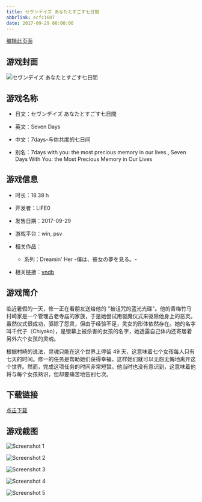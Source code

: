 ```yaml
---
title: セヴンデイズ あなたとすごす七日間
abbrlink: ecfc1607
date: 2017-09-29 00:00:00
---
```

[编辑此页面](https://github.com/ACG-3/ADV3-source/blob/main/source/_posts/games/%E3%82%BB%E3%83%B4%E3%83%B3%E3%83%87%E3%82%A4%E3%82%BA%20%E3%81%82%E3%81%AA%E3%81%9F%E3%81%A8%E3%81%99%E3%81%94%E3%81%99%E4%B8%83%E6%97%A5%E9%96%93.md)

## 游戏封面

![セヴンデイズ あなたとすごす七日間](https%3A//pan.timero.xyz/onedrive/img_lib_001/%E3%82%BB%E3%83%B4%E3%83%B3%E3%83%87%E3%82%A4%E3%82%BA%20%E3%81%82%E3%81%AA%E3%81%9F%E3%81%A8%E3%81%99%E3%81%94%E3%81%99%E4%B8%83%E6%97%A5%E9%96%93_cover.avif)


## 游戏名称

- 日文：セヴンデイズ あなたとすごす七日間
- 英文：Seven Days
- 中文：7days-与你共度的七日间

- 别名：7days with you: the most precious memory in our lives., Seven Days With You: the Most Precious Memory in Our Lives


## 游戏信息

- 时长：18.38 h
- 开发者：LIFE0
- 发售日期：2017-09-29
- 游戏平台：win, psv
- 相关作品：
   - 系列：Dreamin' Her -僕は、彼女の夢を見る。-

- 相关链接：[vndb](https://vndb.org/v19654)


## 游戏简介

临近暑假的一天，修一正在看朋友送给他的 "被诅咒的蓝光光碟"。他的青梅竹马村崎家是一个管理古老寺庙的家族，于是她尝试用驱魔仪式来驱除他身上的恶灵。虽然仪式很成功，驱除了怨灵，但由于经验不足，灵女的形体依然存在。她的名字叫千代子（Chiyako），是银幕上被杀害的女孩的名字，她透露自己体内还寄居着另外六个女孩的灵魂。

根据村崎的说法，灵魂只能在这个世界上停留 49 天，这意味着七个女孩每人只有七天的时间。修一的任务是帮助她们获得幸福，这样她们就可以无怨无悔地离开这个世界。然而，完成这项任务的时间非常短暂。他当时也没有意识到，这意味着他将与每个女孩熟识，但却要痛苦地告别七次。




## 下载链接

[点击下载](https://pan.timero.xyz/onedrive/adv_lib_001/%E3%82%BB%E3%83%B4%E3%83%B3%E3%83%87%E3%82%A4%E3%82%BA%20%E3%81%82%E3%81%AA%E3%81%9F%E3%81%A8%E3%81%99%E3%81%94%E3%81%99%E4%B8%83%E6%97%A5%E9%96%93)


## 游戏截图


![Screenshot 1](https%3A//pan.timero.xyz/onedrive/img_lib_001/%E3%82%BB%E3%83%B4%E3%83%B3%E3%83%87%E3%82%A4%E3%82%BA%20%E3%81%82%E3%81%AA%E3%81%9F%E3%81%A8%E3%81%99%E3%81%94%E3%81%99%E4%B8%83%E6%97%A5%E9%96%93_Screenshot_1.avif)

![Screenshot 2](https%3A//pan.timero.xyz/onedrive/img_lib_001/%E3%82%BB%E3%83%B4%E3%83%B3%E3%83%87%E3%82%A4%E3%82%BA%20%E3%81%82%E3%81%AA%E3%81%9F%E3%81%A8%E3%81%99%E3%81%94%E3%81%99%E4%B8%83%E6%97%A5%E9%96%93_Screenshot_2.avif)

![Screenshot 3](https%3A//pan.timero.xyz/onedrive/img_lib_001/%E3%82%BB%E3%83%B4%E3%83%B3%E3%83%87%E3%82%A4%E3%82%BA%20%E3%81%82%E3%81%AA%E3%81%9F%E3%81%A8%E3%81%99%E3%81%94%E3%81%99%E4%B8%83%E6%97%A5%E9%96%93_Screenshot_3.avif)

![Screenshot 4](https%3A//pan.timero.xyz/onedrive/img_lib_001/%E3%82%BB%E3%83%B4%E3%83%B3%E3%83%87%E3%82%A4%E3%82%BA%20%E3%81%82%E3%81%AA%E3%81%9F%E3%81%A8%E3%81%99%E3%81%94%E3%81%99%E4%B8%83%E6%97%A5%E9%96%93_Screenshot_4.avif)

![Screenshot 5](https%3A//pan.timero.xyz/onedrive/img_lib_001/%E3%82%BB%E3%83%B4%E3%83%B3%E3%83%87%E3%82%A4%E3%82%BA%20%E3%81%82%E3%81%AA%E3%81%9F%E3%81%A8%E3%81%99%E3%81%94%E3%81%99%E4%B8%83%E6%97%A5%E9%96%93_Screenshot_5.avif)

